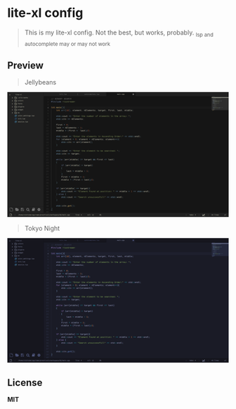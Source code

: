 # lite-xl config

> This is my lite-xl config. Not the best, but works, probably.
<sub>lsp and autocomplete may or may not work </sub>

## Preview
> Jellybeans

![jb](./screen/lite-xl-jb.png)

> Tokyo Night

![tn](./screen/lite-xl-tn.png)

## License
**MIT**
